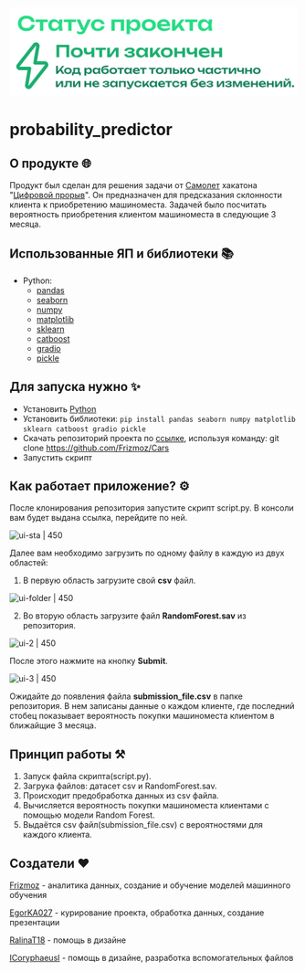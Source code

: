 ![Статус проекта: Почти Закончен](https://raw.githubusercontent.com/chftm/brand/main/Project%20Status/almost_finished.svg)

# probability_predictor
## О продукте 🌐

Продукт был сделан для решения задачи от [Самолет](https://samolet.ru/) хакатона "[Цифровой прорыв](https://hacks-ai.ru/)". Он предназначен для предсказания склонности клиента к приобретению машиноместа. Задачей было посчитать вероятность приобретения клиентом машиноместа в следующие 3 месяца.

## Использованные ЯП и библиотеки 📚

- Python:
	- [pandas](https://pandas.pydata.org)
	- [seaborn](https://seaborn.pydata.org)
	- [numpy](https://numpy.org)
	- [matplotlib](https://matplotlib.org)
	- [sklearn](https://scikit-learn.org)
	- [catboost](https://catboost.ai)
	- [gradio](https://www.gradio.app)
	- [pickle](https://docs.python.org/3/library/pickle.html)


## Для запуска нужно ✨

- Установить [Python](https://python.org/)
- Установить библиотеки:
    `pip install pandas seaborn numpy matplotlib sklearn catboost gradio pickle`
- Скачать репозиторий проекта по [ссылке](https://github.com/Frizmoz/Cars), используя команду: git clone https://github.com/Frizmoz/Cars
- Запустить скрипт

## Как работает приложение? ⚙

После клонирования репозитория запустите скрипт script.py. В консоли вам будет выдана ссылка, перейдите по ней.


![ui-sta | 450](https://i.imgur.com/Rk92FZy.png)

Далее вам необходимо загрузить по одному файлу в каждую из двух областей:
1. В первую область загрузите свой **csv** файл.

![ui-folder | 450](https://i.imgur.com/3GVCAne.png)

2. Во вторую область загрузите файл **RandomForest.sav** из репозитория.

![ui-2 | 450](https://i.imgur.com/goBHnez.png)

После  этого нажмите на кнопку **Submit**.

![ui-3 | 450](https://i.imgur.com/Ia4QxdS.png)

Ожидайте до появления файла **submission_file.csv** в папке репозитория. В нем записаны данные о каждом клиенте, где последний стобец показывает вероятность покупки машиноместа клиентом в ближайщие 3 месяца.

## Принцип работы ⚒

1.  Запуск файла скрипта(script.py).
2.  Загрука файлов: датасет csv и RandomForest.sav.
3.  Происходит предобработка данных из csv файла.
4.  Вычисляется вероятность покупки машиноместа клиентами с помощью модели Random Forest.
5.  Выдаётся csv файл(submission_file.csv) с вероятностями для каждого клиента.

## Создатели ❤
 
[Frizmoz](https://github.com/Frizmoz) - аналитика данных, создание и обучение моделей машинного обучения

[EgorKA027](https://github.com/EgorKA027) - курирование проекта, обработка данных, создание презентации

[RalinaT18](https://github.com/RalinaT18) - помощь в дизайне

[ICoryphaeusI](https://github.com/ICoryphaeusI) - помощь в дизайне, разработка вспомогательных файлов
